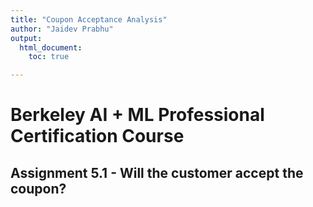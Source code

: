 ```yaml
---
title: "Coupon Acceptance Analysis"
author: "Jaidev Prabhu"
output: 
  html_document:
    toc: true

---
```


# Berkeley AI + ML Professional Certification Course

## Assignment 5.1 - Will the customer accept the coupon?

